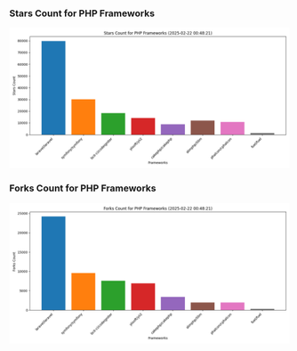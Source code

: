 ### Stars Count for PHP Frameworks

![Stars Chart](./archive/charts/20250222004821_stars_count.png)

### Forks Count for PHP Frameworks

![Forks Chart](./archive/charts/20250222004821_forks_count.png)

